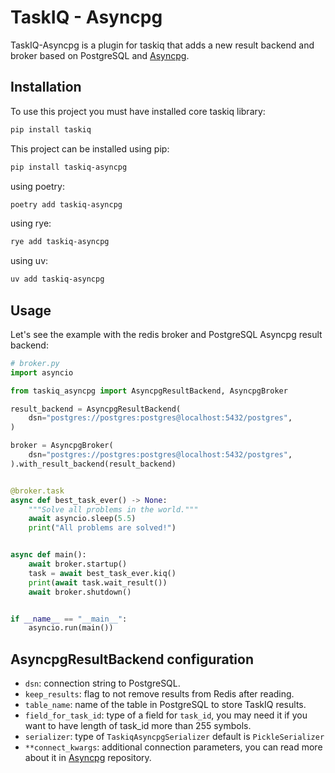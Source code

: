 # TaskIQ - Asyncpg

TaskIQ-Asyncpg is a plugin for taskiq that adds a new result backend and broker based on PostgreSQL and [Asyncpg](https://github.com/MagicStack/asyncpg).

## Installation
To use this project you must have installed core taskiq library:
```bash
pip install taskiq
```

This project can be installed using pip:
```bash
pip install taskiq-asyncpg
```

using poetry:
```bash
poetry add taskiq-asyncpg
```

using rye:
```bash
rye add taskiq-asyncpg
```

using uv:
```bash
uv add taskiq-asyncpg
```

## Usage
Let's see the example with the redis broker and PostgreSQL Asyncpg result backend:
```python
# broker.py
import asyncio

from taskiq_asyncpg import AsyncpgResultBackend, AsyncpgBroker

result_backend = AsyncpgResultBackend(
    dsn="postgres://postgres:postgres@localhost:5432/postgres",
)

broker = AsyncpgBroker(
    dsn="postgres://postgres:postgres@localhost:5432/postgres",
).with_result_backend(result_backend)


@broker.task
async def best_task_ever() -> None:
    """Solve all problems in the world."""
    await asyncio.sleep(5.5)
    print("All problems are solved!")


async def main():
    await broker.startup()
    task = await best_task_ever.kiq()
    print(await task.wait_result())
    await broker.shutdown()


if __name__ == "__main__":
    asyncio.run(main())
```

## AsyncpgResultBackend configuration
- `dsn`: connection string to PostgreSQL.
- `keep_results`: flag to not remove results from Redis after reading.
- `table_name`: name of the table in PostgreSQL to store TaskIQ results.
- `field_for_task_id`: type of a field for `task_id`, you may need it if you want to have length of task_id more than 255 symbols.
- `serializer`: type of `TaskiqAsyncpgSerializer` default is `PickleSerializer`
- `**connect_kwargs`: additional connection parameters, you can read more about it in [Asyncpg](https://github.com/qaspen-python/asyncpg) repository.
